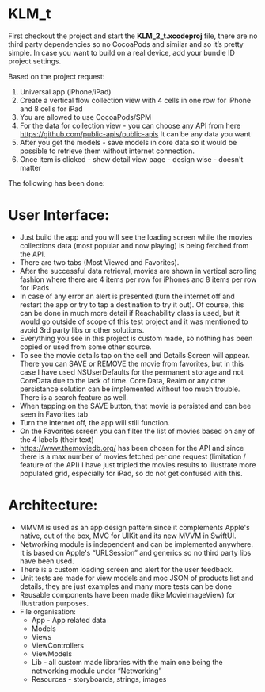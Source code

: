 # KLM_t

First checkout the project and start the **KLM_2_t.xcodeproj** file, there are no third party dependencies so no CocoaPods and similar and so it’s pretty simple. In case you want to build on a real device, add your bundle ID project settings. 

Based on the project request:

1. Universal app (iPhone/iPad)
2. Create a vertical flow collection view with 4 cells in one row for iPhone and 8 cells for iPad
3. You are allowed to use CocoaPods/SPM
4. For the data for collection view - you can choose any API from here https://github.com/public-apis/public-apis It can be any data you want 
5. After you get the models - save models in core data so it would be possible to retrieve them without internet connection.
6. Once item is clicked - show detail view page - design wise - doesn't matter 

The following has been done:

# User Interface:
* Just build the app and you will see the loading screen while the movies collections data (most popular and now playing) is being fetched from the API. 
* There are two tabs (Most Viewed and Favorites).
* After the successful data retrieval, movies are shown in vertical scrolling fashion where there are 4 items per row for iPhones and 8 items per row for iPads
* In case of any error an alert is presented (turn the internet off and restart the app or try to tap a destination to try it out). Of course, this can be done in much more detail if Reachability class is used, but it would go outside of scope of this test project and it was mentioned to avoid 3rd party libs or other solutions. 
* Everything you see in this project is custom made, so nothing has been copied or used from some other source. 
* To see the movie details tap on the cell and Details Screen will appear. There you can SAVE or REMOVE the movie from favorites, but in this case I have used NSUserDefaults for the permanent storage and not CoreData due to the lack of time. Core Data, Realm or any othe persistance solution can be implemented without too much trouble. There is a search feature as well. 
* When tapping on the SAVE button, that movie is persisted and can bee seen in Favorites tab
* Turn the internet off, the app will still function.
* On the Favorites screen you can filter the list of movies based on any of the 4 labels (their text)
* https://www.themoviedb.org/ has been chosen for the API and since there is a max number of movies fetched per one request (limitation / feature of the API) I have just tripled the movies results to illustrate more populated grid, especially for iPad, so do not get confused with this. 

# Architecture:
* MMVM is used as an app design pattern since it complements Apple's native, out of the box, MVC for UIKit and its new MVVM in SwiftUI.
* Networking module is independent and can be implemented anywhere. It is based on Apple's “URLSession” and generics so no third party libs have been used.
* There is a custom loading screen and alert for the user feedback. 
* Unit tests are made for view models and moc JSON of products list and details, they are just examples and many more tests can be done
* Reusable components have been made (like MovieImageView) for illustration purposes. 
* File organisation: 
    * App - App related data 
    * Models
    * Views
    * ViewControllers
    * ViewModels
    * Lib - all custom made libraries with the main one being the networking module under “Networking” 
    * Resources - storyboards, strings, images
